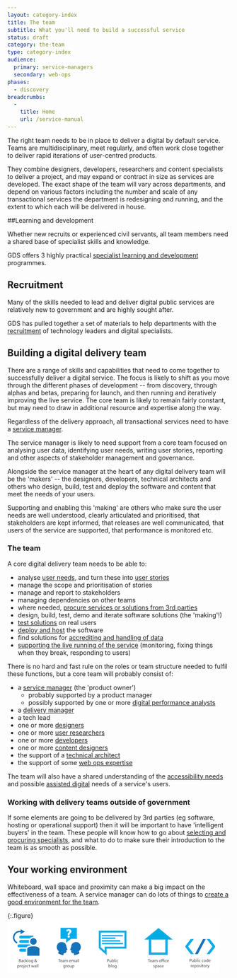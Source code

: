 ```yaml
---
layout: category-index
title: The team
subtitle: What you'll need to build a successful service
status: draft
category: the-team
type: category-index
audience:
  primary: service-managers
  secondary: web-ops
phases:
  - discovery
breadcrumbs:
  -
    title: Home
    url: /service-manual
---
```


The right team needs to be in place to deliver a digital by default service. Teams are multidisciplinary, meet regularly, and often work close together to deliver rapid iterations of user-centred products.

They combine designers, developers, researchers and content specialists to deliver a project, and may expand or contract in size as services are developed. The exact shape of the team will vary across departments, and depend on various factors including the number and scale of any transactional services the department is redesigning and running, and the extent to which each will be delivered in house.

##Learning and development

Whether new recruits or experienced civil servants, all team members need a shared base of specialist skills and knowledge.

GDS offers 3 highly practical [specialist learning and development](/service-manual/the-team/induction-and-development) programmes.

## Recruitment

Many of the skills needed to lead and deliver digital public services are relatively new to government and are highly sought after.

GDS has pulled together a set of materials to help departments with the [recruitment](/service-manual/the-team/recruitment) of technology leaders and digital specialists.

## Building a digital delivery team

There are a range of skills and capabilities that need to come together to successfully deliver a digital service. The focus is likely to shift as you move through the different phases of development -- from discovery, through alphas and betas, preparing for launch, and then running and iteratively improving the live service. The core team is likely to remain fairly constant, but may need to draw in additional resource and expertise along the way.

Regardless of the delivery approach, all transactional services need to have a [service manager](/service-manual/the-team/service-manager.html).

The service manager is likely to need support from a core team focused on analysing user data, identifying user needs, writing user stories, reporting and other aspects of stakeholder management and governance.

Alongside the service manager at the heart of any digital delivery team will be the 'makers' -- the designers, developers, technical architects and others who design, build, test and deploy the software and content that meet the needs of your users.

Supporting and enabling this 'making' are others who make sure the user needs are well understood, clearly articulated and prioritised, that stakeholders are kept informed, that releases are well communicated, that users of the service are supported, that performance is monitored etc.

### The team

A core digital delivery team needs to be able to:

* analyse [user needs](/service-manual/user-centred-design/user-needs.html), and turn these into [user stories](/service-manual/agile/writing-user-stories.html)
* manage the scope and prioritisation of stories
* manage and report to stakeholders
* managing dependencies on other teams
* where needed, [procure services or solutions from 3rd parties](/service-manual/the-team/working-with-specialists.html)
* design, build, test, demo and iterate software solutions (the 'making'!)
* [test solutions](/service-manual/user-centred-design/introduction-to-user-research.html) on real users
* [deploy and host](/service-manual/operations/hosting.html) the software
* find solutions for [accrediting and handling of data](/service-manual/making-software/information-security.html)
* [supporting the live running of the service](/service-manual/operations/index.html) (monitoring, fixing things when they break, responding to users)

There is no hard and fast rule on the roles or team structure needed to fulfil these functions, but a core team will probably consist of:

* a [service manager](/service-manual/the-team/service-manager.html) (the 'product owner')
	* probably supported by a product manager
	* possibly supported by one or more [digital performance analysts](/service-manual/the-team/recruitment/performance-analyst-jd.html)
* a [delivery manager](/service-manual/the-team/delivery-manager.html)
* a tech lead
* one or more [designers](/service-manual/the-team/designer.html)
* one or more [user researchers](/service-manual/the-team/user-researcher)
* one or more [developers](/service-manual/the-team/developer.html)
* one or more [content designers](/service-manual/the-team/content-designer.html)
* the support of a [technical architect](/service-manual/the-team/recruitment/Technicalarchitect-generic.docx)
* the support of some [web ops expertise](/service-manual/the-team/web-operations.html)

The team will also have a shared understanding of the [accessibility needs](/service-manual/the-team/accessibility.html) and possible [assisted digital](/service-manual/assisted-digital) needs of a service's users.

### Working with delivery teams outside of government

If some elements are going to be delivered by 3rd parties (eg software, hosting or operational support) then it will be important to have 'intelligent buyers' in the team. These people will know how to go about [selecting and procuring specialists](/service-manual/the-team/working-with-specialists.html), and what to do to make sure their introduction to the team is as smooth as possible.

## Your working environment

Whiteboard, wall space and proximity can make a big impact on the effectiveness of a team. A service manager can do lots of things to [create a good environment for the team](/service-manual/the-team/working-environment.html).

{:.figure}
![Some of the things an effective team needs](/service-manual/assets/images/team-assets.png)
